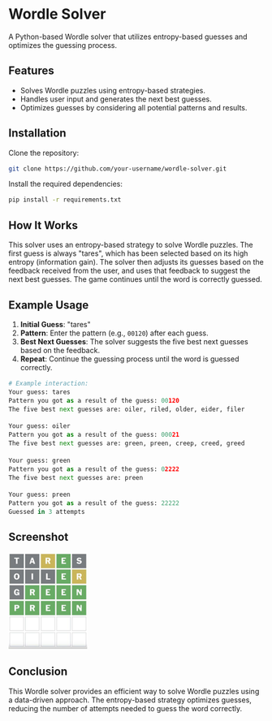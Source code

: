 # Wordle Solver

A Python-based Wordle solver that utilizes entropy-based guesses and optimizes the guessing process.

## Features
- Solves Wordle puzzles using entropy-based strategies.
- Handles user input and generates the next best guesses.
- Optimizes guesses by considering all potential patterns and results.

## Installation

Clone the repository:

```bash
git clone https://github.com/your-username/wordle-solver.git
````

Install the required dependencies:

```bash
pip install -r requirements.txt
```

## How It Works

This solver uses an entropy-based strategy to solve Wordle puzzles. The first guess is always "tares", which has been selected based on its high entropy (information gain). The solver then adjusts its guesses based on the feedback received from the user, and uses that feedback to suggest the next best guesses. The game continues until the word is correctly guessed.

## Example Usage

1. **Initial Guess**: "tares"
2. **Pattern**: Enter the pattern (e.g., `00120`) after each guess.
3. **Best Next Guesses**: The solver suggests the five best next guesses based on the feedback.
4. **Repeat**: Continue the guessing process until the word is guessed correctly.

```python
# Example interaction:
Your guess: tares
Pattern you got as a result of the guess: 00120
The five best next guesses are: oiler, riled, older, eider, filer

Your guess: oiler
Pattern you got as a result of the guess: 00021
The five best next guesses are: green, preen, creep, creed, greed

Your guess: green
Pattern you got as a result of the guess: 02222
The five best next guesses are: preen

Your guess: preen
Pattern you got as a result of the guess: 22222
Guessed in 3 attempts
```

## Screenshot

![Wordle Solver Screenshot](wordle_game.png)

## Conclusion

This Wordle solver provides an efficient way to solve Wordle puzzles using a data-driven approach. The entropy-based strategy optimizes guesses, reducing the number of attempts needed to guess the word correctly.
